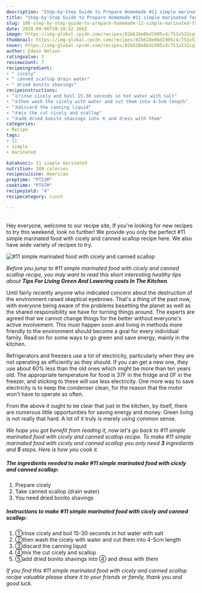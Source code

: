 ```yaml
---
description: "Step-by-Step Guide to Prepare Homemade #11 simple marinated food with cicely and canned scallop"
title: "Step-by-Step Guide to Prepare Homemade #11 simple marinated food with cicely and canned scallop"
slug: 106-step-by-step-guide-to-prepare-homemade-11-simple-marinated-food-with-cicely-and-canned-scallop
date: 2020-09-06T20:10:52.266Z
image: https://img-global.cpcdn.com/recipes/82b628e8bd1905c4/751x532cq70/11-simple-marinated-food-with-cicely-and-canned-scallop-recipe-main-photo.jpg
thumbnail: https://img-global.cpcdn.com/recipes/82b628e8bd1905c4/751x532cq70/11-simple-marinated-food-with-cicely-and-canned-scallop-recipe-main-photo.jpg
cover: https://img-global.cpcdn.com/recipes/82b628e8bd1905c4/751x532cq70/11-simple-marinated-food-with-cicely-and-canned-scallop-recipe-main-photo.jpg
author: Edwin Nelson
ratingvalue: 3
reviewcount: 7
recipeingredient:
- " cicely"
- " canned scallop drain water"
- " dried bonito shavings"
recipeinstructions:
- "①rinse cicely and boil 15-30 seconds in hot water with salt"
- "②then wash the cicely with water and cut them into 4-5cm length"
- "③discard the canning liquid"
- "④mix the cut cicely and scallop"
- "⑤add dried bonito shavings into ④ and dress with them"
categories:
- Recipe
tags:
- 11
- simple
- marinated

katakunci: 11 simple marinated 
nutrition: 289 calories
recipecuisine: American
preptime: "PT23M"
cooktime: "PT47M"
recipeyield: "4"
recipecategory: Lunch

---
```

<br>
Hey everyone, welcome to our recipe site, If you're looking for new recipes to try this weekend, look no further! We provide you only the perfect #11 simple marinated food with cicely and canned scallop recipe here. We also have wide variety of recipes to try.
<br>


![#11 simple marinated food with cicely and canned scallop](https://img-global.cpcdn.com/recipes/82b628e8bd1905c4/751x532cq70/11-simple-marinated-food-with-cicely-and-canned-scallop-recipe-main-photo.jpg)

<i>Before you jump to #11 simple marinated food with cicely and canned scallop recipe, you may want to read this short interesting healthy tips about 
<strong>Tips For Living Green And Lowering costs In The Kitchen</strong>.</i>
</br>

Until fairly recently anyone who indicated concern about the destruction of the environment raised skeptical eyebrows. That's a thing of the past now, with everyone being aware of the problems besetting the planet as well as the shared responsibility we have for turning things around. The experts are agreed that we cannot change things for the better without everyone's active involvement. This must happen soon and living in methods more friendly to the environment should become a goal for every individual family. Read on for some ways to go green and save energy, mainly in the kitchen.

Refrigerators and freezers use a lot of electricity, particularly when they are not operating as efficiently as they should. If you can get a new one, they use about 60% less than the old ones which might be more than ten years old. The appropriate temperature for food is 37F in the fridge and 0F in the freezer, and sticking to these will use less electricity. One more way to save electricity is to keep the condenser clean, for the reason that the motor won't have to operate as often.

From the above it ought to be clear that just in the kitchen, by itself, there are numerous little opportunities for saving energy and money. Green living is not really that hard. A lot of it truly is merely using common sense.


<i>We hope you got benefit from reading it, now let's go back to #11 simple marinated food with cicely and canned scallop recipe. To make #11 simple marinated food with cicely and canned scallop you only need <strong>3</strong> ingredients and <strong>5</strong> steps. Here is how you cook it.
</i>

##### The ingredients needed to make #11 simple marinated food with cicely and canned scallop:

1. Prepare  cicely
1. Take  canned scallop (drain water)
1. You need  dried bonito shavings


##### Instructions to make #11 simple marinated food with cicely and canned scallop:

1. ①rinse cicely and boil 15-30 seconds in hot water with salt
1. ②then wash the cicely with water and cut them into 4-5cm length
1. ③discard the canning liquid
1. ④mix the cut cicely and scallop
1. ⑤add dried bonito shavings into ④ and dress with them


<i>If you find this #11 simple marinated food with cicely and canned scallop recipe valuable please share it to your friends or family, thank you and good luck.</i>
